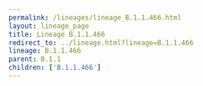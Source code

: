 ```yaml
---
permalink: /lineages/lineage_B.1.1.466.html
layout: lineage_page
title: Lineage B.1.1.466
redirect_to: ../lineage.html?lineage=B.1.1.466
lineage: B.1.1.466
parent: B.1.1
children: ['B.1.1.466']
---
```

